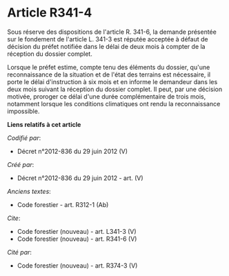 # Article R341-4

Sous réserve des dispositions de l'article R. 341-6, la demande présentée sur le fondement de l'article L. 341-3 est réputée
acceptée à défaut de décision du préfet notifiée dans le délai de deux mois à compter de la réception du dossier complet. 

Lorsque le préfet estime, compte tenu des éléments du dossier, qu'une reconnaissance de la situation et de l'état des
terrains est nécessaire, il porte le délai d'instruction à six mois et en informe le demandeur dans les deux mois suivant la
réception du dossier complet. Il peut, par une décision motivée, proroger ce délai d'une durée complémentaire de trois mois,
notamment lorsque les conditions climatiques ont rendu la reconnaissance impossible.

**Liens relatifs à cet article**

_Codifié par_:

  - Décret n°2012-836 du 29 juin 2012 (V)

_Créé par_:

  - Décret n°2012-836 du 29 juin 2012 - art. (V)

_Anciens textes_:

  - Code forestier - art. R312-1 (Ab)

_Cite_:

  - Code forestier (nouveau) - art. L341-3 (V)
  - Code forestier (nouveau) - art. R341-6 (V)

_Cité par_:

  - Code forestier (nouveau) - art. R374-3 (V)
